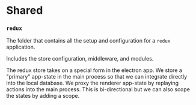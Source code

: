 # Shared

### `redux`

The folder that contains all the setup and configuration for a `redux` application.

Includes the store configuration, middleware, and modules.

The redux store takes on a special form in the electron app. We store a "primary" app-state in the
main process so that we can integrate directly into the local database. We proxy the renderer
app-state by replaying actions into the main process. This is bi-directional but we can also scope
the states by adding a scope.
